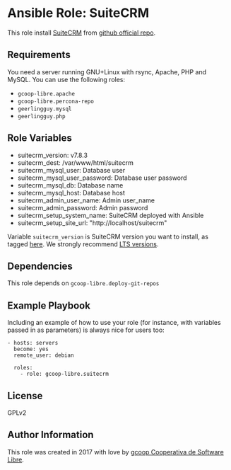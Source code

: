 Ansible Role: SuiteCRM
======================

This role install [SuiteCRM](https://suitecrm.com) from [github official repo](https://github.com/salesagility/SuiteCRM).

Requirements
------------

You need a server running GNU+Linux with rsync, Apache, PHP and MySQL. You can use the following roles:

* `gcoop-libre.apache`
* `gcoop-libre.percona-repo`
* `geerlingguy.mysql`
* `geerlingguy.php`

Role Variables
--------------

* suitecrm_version: v7.8.3
* suitecrm_dest: /var/www/html/suitecrm
* suitecrm_mysql_user: Database user
* suitecrm_mysql_user_password: Database user password
* suitecrm_mysql_db: Database name
* suitecrm_mysql_host: Database host
* suitecrm_admin_user_name: Admin user_name
* suitecrm_admin_password: Admin password
* suitecrm_setup_system_name: SuiteCRM deployed with Ansible
* suitecrm_setup_site_url: "http://localhost/suitecrm"


Variable `suitecrm_version` is SuiteCRM version you want to install, as tagged [here](https://github.com/salesagility/SuiteCRM/tags). We strongly recommend [LTS versions](https://suitecrm.com/lts/).

Dependencies
------------

This role depends on `gcoop-libre.deploy-git-repos`

Example Playbook
----------------

Including an example of how to use your role (for instance, with variables passed in as parameters) is always nice for users too:

    - hosts: servers
      become: yes
      remote_user: debian

      roles:
        - role: gcoop-libre.suitecrm



License
-------

GPLv2

Author Information
------------------

This role was created in 2017 with love by [gcoop Cooperativa de Software Libre](http://gcoop.coop).
